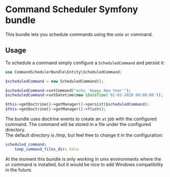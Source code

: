 Command Scheduler Symfony bundle
================================

This bundle lets you schedule commands using the unix `at` command.  

Usage
-----

To schedule a command simply configure a `ScheduledCommand` and persist it:

```php
use CommandSchedulerBundle\Entity\ScheduledCommand;

$scheduledCommand = new ScheduledCommand();

$scheduledCommand->setCommand("echo 'Happy New Year'");
$scheduledCommand->setDatetime(new \DateTime('01-01-2020 00:00:00'));

$this->getDoctrine()->getManager()->persist($scheduledCommand);
$this->getDoctrine()->getManager()->flush();

```

The bundle uses doctrine events to create an `at` job with the configured command. The command 
will be stored in a file under the configured directory.  
The default directory is */tmp*, but feel free to change it in the configuration:
```yaml
scheduled_command:
    temp_command_files_dir: hola
```

At the moment this bundle is only working in unix environments where the `at` command
is installed, but it would be nice to add Windows compatibility in the future.

